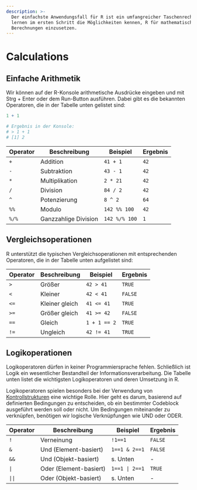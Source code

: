 ```yaml
---
description: >-
  Der einfachste Anwendungsfall für R ist ein umfangreicher Taschenrechner. Wir
  lernen im ersten Schritt die Möglichkeiten kennen, R für mathematische
  Berechnungen einzusetzen.
---
```


# Calculations

## Einfache Arithmetik

Wir können auf der R-Konsole arithmetische Ausdrücke eingeben und mit Strg + Enter oder dem Run-Button ausführen. Dabei gibt es die bekannten Operatoren, die in der Tabelle unten gelistet sind:

```r
1 + 1

# Ergebnis in der Konsole:
# > 1 + 1
# [1] 2
```

| Operator | Beschreibung         | Beispiel      | Ergebnis |
| -------- | -------------------- | ------------- | -------- |
| `+`      | Addition             | `41 + 1`      | `42`     |
| `-`      | Subtraktion          | `43 - 1`      | `42`     |
| `*`      | Multiplikation       | `2 * 21`      | `42`     |
| `/`      | Division             | `84 / 2`      | `42`     |
| `^`      | Potenzierung         | `8 ^ 2`       | `64`     |
| `%%`     | Modulo               | `142 %% 100`  | `42`     |
| `%/%`    | Ganzzahlige Division | `142 %/% 100` | `1`      |

## Vergleichsoperationen

R unterstützt die typischen Vergleichsoperationen mit entsprechenden Operatoren, die in der Tabelle unten aufgelistet sind:

| Operator | Beschreibung   | Beispiel     | Ergebnis |
| -------- | -------------- | ------------ | -------- |
| `>`      | Größer         | `42 > 41`    | `TRUE`   |
| `<`      | Kleiner        | `42 < 41`    | `FALSE`  |
| `<=`     | Kleiner gleich | `41 <= 41`   | `TRUE`   |
| `>=`     | Größer gleich  | `41 >= 42`   | `FALSE`  |
| `==`     | Gleich         | `1 + 1 == 2` | `TRUE`   |
| `!=`     | Ungleich       | `42 != 41`   | `TRUE`   |

## Logikoperationen

Logikoperatoren dürfen in keiner Programmiersprache fehlen. Schließlich ist Logik ein wesentlicher Bestandteil der Informationsverarbeitung. Die Tabelle unten listet die wichtigsten Logikoperatoren und deren Umsetzung in R.

Logikoperatoren spielen besonders bei der Verwendung von [Kontrollstrukturen](kontrollstrukturen.md) eine wichtige Rolle. Hier geht es darum, basierend auf definierten Bedingungen zu entscheiden, ob ein bestimmter Codeblock ausgeführt werden soll oder nicht. Um Bedingungen miteinander zu verknüpfen, benötigen wir logische Verknüpfungen wie UND oder ODER.



| Operator | Beschreibung           | Beispiel       | Ergebnis |
| -------- | ---------------------- | -------------- | -------- |
| `!`      | Verneinung             | `!1==1`        | `FALSE`  |
| `&`      | Und (Element-basiert)  | `1==1 & 2==1`  | `FALSE`  |
| `&&`     | Und (Objekt-basiert)   | s. Unten       | -        |
| `\|`     | Oder (Element-basiert) | `1==1 \| 2==1` | `TRUE`   |
| `\|\|`   | Oder (Objekt-basiert)  | s. Unten       | -        |
